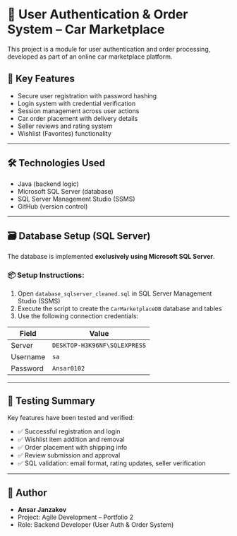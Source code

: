 # 🚗 User Authentication & Order System – Car Marketplace

This project is a module for user authentication and order processing, developed as part of an online car marketplace platform.

## 🔐 Key Features

- Secure user registration with password hashing
- Login system with credential verification
- Session management across user actions
- Car order placement with delivery details
- Seller reviews and rating system
- Wishlist (Favorites) functionality

---

## 🛠️ Technologies Used

- Java (backend logic)
- Microsoft SQL Server (database)
- SQL Server Management Studio (SSMS)
- GitHub (version control)

---

## 🗃️ Database Setup (SQL Server)

The database is implemented **exclusively using Microsoft SQL Server**.

### 📦 Setup Instructions:

1. Open `database_sqlserver_cleaned.sql` in SQL Server Management Studio (SSMS)
2. Execute the script to create the `CarMarketplaceDB` database and tables
3. Use the following connection credentials:

| Field    | Value                        |
| -------- | ---------------------------- |
| Server   | `DESKTOP-H3K96NF\SQLEXPRESS` |
| Username | `sa`                         |
| Password | `Ansar0102`                  |

---

## 🧪 Testing Summary

Key features have been tested and verified:

- ✅ Successful registration and login
- ✅ Wishlist item addition and removal
- ✅ Order placement with shipping info
- ✅ Review submission and approval
- ✅ SQL validation: email format, rating updates, seller verification

---

## 👤 Author

- **Ansar Janzakov**
- Project: Agile Development – Portfolio 2
- Role: Backend Developer (User Auth & Order System)
